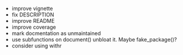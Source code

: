 - improve vignette
- fix DESCRIPTION 
- improve README
- improve coverage
- mark docmentation as unmaintained
- use subfunctions on document() unbloat it. Maybe fake_package()?
- consider using withr

